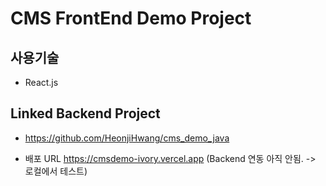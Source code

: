 # CMS FrontEnd Demo Project

## 사용기술
- React.js

## Linked Backend Project
- https://github.com/HeonjiHwang/cms_demo_java

- 배포 URL
https://cmsdemo-ivory.vercel.app
(Backend 연동 아직 안됨. -> 로컬에서 테스트)
